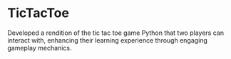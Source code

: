 # TicTacToe
Developed a rendition of the tic tac toe game Python that two players can interact with, enhancing their learning experience through engaging gameplay mechanics. 
